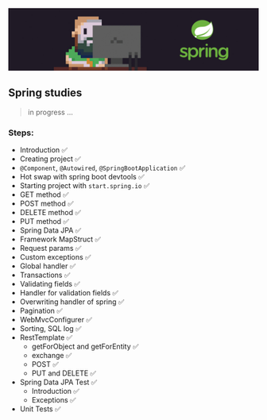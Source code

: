 <img src="imgs/springboot.png" alt="banner dev and logo spring">

## Spring studies

> in progress ...

### Steps:

- Introduction ✅
- Creating project ✅
- `@Component`, `@Autowired`, `@SpringBootApplication` ✅
- Hot swap with spring boot devtools ✅
- Starting project with `start.spring.io` ✅
- GET method ✅
- POST method ✅
- DELETE method ✅
- PUT method ✅
- Spring Data JPA ✅
- Framework MapStruct ✅
- Request params ✅
- Custom exceptions ✅
- Global handler ✅
- Transactions ✅
- Validating fields ✅
- Handler for validation fields ✅
- Overwriting handler of spring ✅
- Pagination ✅
- WebMvcConfigurer ✅
- Sorting, SQL log ✅
- RestTemplate ✅
  - getForObject and getForEntity ✅
  - exchange ✅
  - POST ✅
  - PUT and DELETE ✅
- Spring Data JPA Test ✅
  - Introduction ✅
  - Exceptions ✅
- Unit Tests ✅